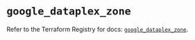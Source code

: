 # `google_dataplex_zone`

Refer to the Terraform Registry for docs: [`google_dataplex_zone`](https://registry.terraform.io/providers/hashicorp/google-beta/5.29.1/docs/resources/google_dataplex_zone).
